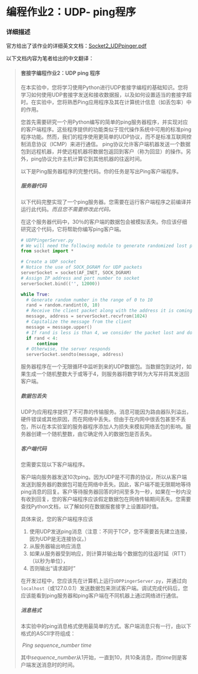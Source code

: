 # 编程作业2：UDP- ping程序

### 详细描述

官方给出了该作业的详细英文文档：[Socket2_UDPpinger.pdf](assignment/Socket2_UDPpinger.pdf)

以下文档内容为笔者给出的中文翻译：

> #### 套接字编程作业2：UDP ping 程序
>
> 在本实验中，您将学习使用Python进行UDP套接字编程的基础知识。您将学习如何使用UDP套接字发送和接收数据报，以及如何设置适当的套接字超时。在实验中，您将熟悉Ping应用程序及其在计算统计信息（如丢包率）中的作用。
>
> 您首先需要研究一个用Python编写的简单的ping服务器程序，并实现对应的客户端程序。这些程序提供的功能类似于现代操作系统中可用的标准ping程序功能。然而，我们的程序使用更简单的UDP协议，而不是标准互联网控制消息协议（ICMP）来进行通信。 ping协议允许客户端机器发送一个数据包到远程机器，并使远程机器将数据包返回到客户（称为回显）的操作。另外，ping协议允许主机计算它到其他机器的往返时间。
>
> 以下是Ping服务器程序的完整代码。你的任务是写出Ping客户端程序。
>
> ##### 服务器代码
>
> 以下代码完整实现了一个ping服务器。您需要在运行客户端程序之前编译并运行此代码。*而且您不需要修改此代码。*
>
> 在这个服务器代码中，30％的客户端的数据包会被模拟丢失。你应该仔细研究这个代码，它将帮助你编写ping客户端。
>
> ``` python
> # UDPPingerServer.py 
> # We will need the following module to generate randomized lost packets import random 
> from socket import * 
>
> # Create a UDP socket  
> # Notice the use of SOCK_DGRAM for UDP packets 
> serverSocket = socket(AF_INET, SOCK_DGRAM) 
> # Assign IP address and port number to socket 
> serverSocket.bind(('', 12000)) 
>
> while True:     
> 	# Generate random number in the range of 0 to 10 
> 	rand = random.randint(0, 10)     
> 	# Receive the client packet along with the address it is coming from  
> 	message, address = serverSocket.recvfrom(1024) 
> 	# Capitalize the message from the client     
> 	message = message.upper() 
> 	# If rand is less is than 4, we consider the packet lost and do not respond     
> 	if rand < 4:         
> 		continue     
> 	# Otherwise, the server responds         
> 	serverSocket.sendto(message, address) 
> ```
>
> 服务器程序在一个无限循环中监听到来的UDP数据包。当数据包到达时，如果生成一个随机整数大于或等于4，则服务器将数字转为大写并将其发送回客户端。
>
> ##### 数据包丢失
>
> UDP为应用程序提供了不可靠的传输服务。消息可能因为路由器队列溢出，硬件错误或其他原因，而在网络中丢失。但由于在内网中很丢包甚至不丢包，所以在本实验室的服务器程序添加人为损失来模拟网络丢包的影响。服务器创建一个随机整数，由它确定传入的数据包是否丢失。
>
> ##### 客户端代码
>
> 您需要实现以下客户端程序。
>
> 客户端向服务器发送10次ping。因为UDP是不可靠的协议，所以从客户端发送到服务器的数据包可能在网络中丢失。因此，客户端不能无限期地等待ping消息的回复。客户等待服务器回答的时间至多为一秒，如果在一秒内没有收到回复，您的客户端程序应该假定数据包在网络传输期间丢失。您需要查找Python文档，以了解如何在数据报套接字上设置超时值。
>
> 具体来说，您的客户端程序应该
>
> 1. 使用UDP发送ping消息（注意：不同于TCP，您不需要首先建立连接，因为UDP是无连接协议。）
> 2. 从服务器输出响应消息
> 3. 如果从服务器受到响应，则计算并输出每个数据包的往返时延（RTT）（以秒为单位），
> 4. 否则输出“请求超时”
>
> 在开发过程中，您应该先在计算机上运行`UDPPingerServer.py`，并通过向`localhost`（或127.0.0.1）发送数据包来测试客户端。调试完成代码后，您应该能看到ping服务器和ping客户端在不同机器上通过网络进行通信。
>
> ##### 消息格式
>
> 本实验中的ping消息格式使用最简单的方式。客户端消息只有一行，由以下格式的ASCII字符组成：
>
> ​	*Ping sequence_number time*
>
> 其中*sequence_number*从1开始，一直到10，共10条消息，而*time*则是客户端发送消息时的时间。
